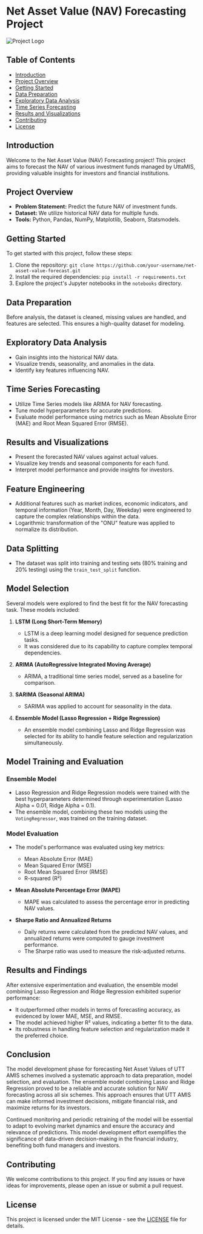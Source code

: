# Net Asset Value (NAV) Forecasting Project

![Project Logo](project_logo.png)

## Table of Contents
- [Introduction](#introduction)
- [Project Overview](#project-overview)
- [Getting Started](#getting-started)
- [Data Preparation](#data-preparation)
- [Exploratory Data Analysis](#exploratory-data-analysis)
- [Time Series Forecasting](#time-series-forecasting)
- [Results and Visualizations](#results-and-visualizations)
- [Contributing](#contributing)
- [License](#license)

## Introduction
Welcome to the Net Asset Value (NAV) Forecasting project! This project aims to forecast the NAV of various investment funds managed by UttaMIS, providing valuable insights for investors and financial institutions.

## Project Overview
- **Problem Statement:** Predict the future NAV of investment funds.
- **Dataset:** We utilize historical NAV data for multiple funds.
- **Tools:** Python, Pandas, NumPy, Matplotlib, Seaborn, Statsmodels.

## Getting Started
To get started with this project, follow these steps:
1. Clone the repository: `git clone https://github.com/your-username/net-asset-value-forecast.git`
2. Install the required dependencies: `pip install -r requirements.txt`
3. Explore the project's Jupyter notebooks in the `notebooks` directory.

## Data Preparation
Before analysis, the dataset is cleaned, missing values are handled, and features are selected. This ensures a high-quality dataset for modeling.

## Exploratory Data Analysis
- Gain insights into the historical NAV data.
- Visualize trends, seasonality, and anomalies in the data.
- Identify key features influencing NAV.

## Time Series Forecasting
- Utilize Time Series models like ARIMA for NAV forecasting.
- Tune model hyperparameters for accurate predictions.
- Evaluate model performance using metrics such as Mean Absolute Error (MAE) and Root Mean Squared Error (RMSE).

## Results and Visualizations
- Present the forecasted NAV values against actual values.
- Visualize key trends and seasonal components for each fund.
- Interpret model performance and provide insights for investors.

## Feature Engineering

- Additional features such as market indices, economic indicators, and temporal information (Year, Month, Day, Weekday) were engineered to capture the complex relationships within the data.
- Logarithmic transformation of the "ONU" feature was applied to normalize its distribution.

## Data Splitting

- The dataset was split into training and testing sets (80% training and 20% testing) using the `train_test_split` function.

## Model Selection

Several models were explored to find the best fit for the NAV forecasting task. These models included:

1. **LSTM (Long Short-Term Memory)**
   - LSTM is a deep learning model designed for sequence prediction tasks.
   - It was considered due to its capability to capture complex temporal dependencies.

2. **ARIMA (AutoRegressive Integrated Moving Average)**
   - ARIMA, a traditional time series model, served as a baseline for comparison.

3. **SARIMA (Seasonal ARIMA)**
   - SARIMA was applied to account for seasonality in the data.

4. **Ensemble Model (Lasso Regression + Ridge Regression)**
   - An ensemble model combining Lasso and Ridge Regression was selected for its ability to handle feature selection and regularization simultaneously.

## Model Training and Evaluation

### Ensemble Model

- Lasso Regression and Ridge Regression models were trained with the best hyperparameters determined through experimentation (Lasso Alpha = 0.01, Ridge Alpha = 0.1).
- The ensemble model, combining these two models using the `VotingRegressor`, was trained on the training dataset.

### Model Evaluation

- The model's performance was evaluated using key metrics:
  - Mean Absolute Error (MAE)
  - Mean Squared Error (MSE)
  - Root Mean Squared Error (RMSE)
  - R-squared (R²)

- **Mean Absolute Percentage Error (MAPE)**
  - MAPE was calculated to assess the percentage error in predicting NAV values.

- **Sharpe Ratio and Annualized Returns**
  - Daily returns were calculated from the predicted NAV values, and annualized returns were computed to gauge investment performance.
  - The Sharpe ratio was used to measure the risk-adjusted returns.

## Results and Findings

After extensive experimentation and evaluation, the ensemble model combining Lasso Regression and Ridge Regression exhibited superior performance:

- It outperformed other models in terms of forecasting accuracy, as evidenced by lower MAE, MSE, and RMSE.
- The model achieved higher R² values, indicating a better fit to the data.
- Its robustness in handling feature selection and regularization made it the preferred choice.

## Conclusion

The model development phase for forecasting Net Asset Values of UTT AMIS schemes involved a systematic approach to data preparation, model selection, and evaluation. The ensemble model combining Lasso and Ridge Regression proved to be a reliable and accurate solution for NAV forecasting across all six schemes. This approach ensures that UTT AMIS can make informed investment decisions, mitigate financial risk, and maximize returns for its investors.

Continued monitoring and periodic retraining of the model will be essential to adapt to evolving market dynamics and ensure the accuracy and relevance of predictions. This model development effort exemplifies the significance of data-driven decision-making in the financial industry, benefiting both fund managers and investors.


## Contributing
We welcome contributions to this project. If you find any issues or have ideas for improvements, please open an issue or submit a pull request.

## License
This project is licensed under the MIT License - see the [LICENSE](LICENSE) file for details.
